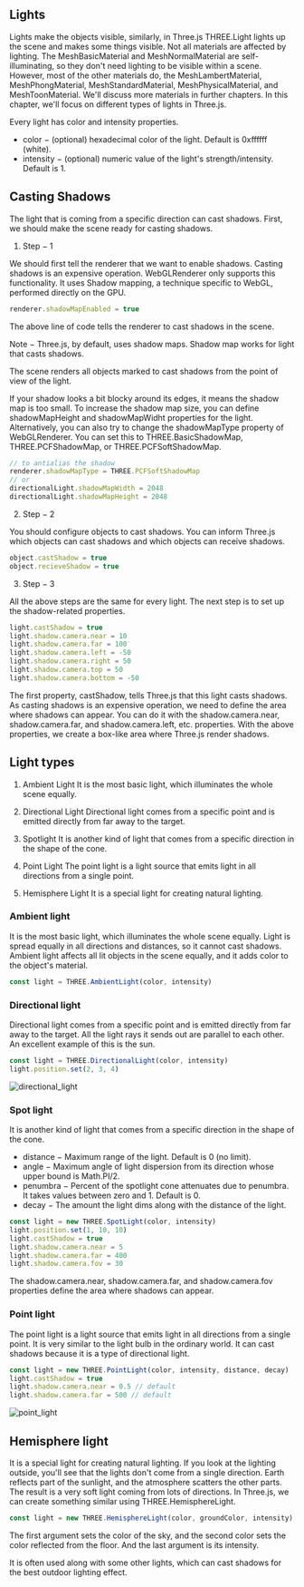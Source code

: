 ## Lights
Lights make the objects visible, similarly, in Three.js THREE.Light lights up the scene and makes some things visible. Not all materials are affected by lighting. The MeshBasicMaterial and MeshNormalMaterial are self-illuminating, so they don't need lighting to be visible within a scene. However, most of the other materials do, the MeshLambertMaterial, MeshPhongMaterial, MeshStandardMaterial, MeshPhysicalMaterial, and MeshToonMaterial. We'll discuss more materials in further chapters. In this chapter, we'll focus on different types of lights in Three.js.

Every light has color and intensity properties.

- color − (optional) hexadecimal color of the light. Default is 0xffffff (white).
- intensity − (optional) numeric value of the light's strength/intensity. Default is 1.

## Casting Shadows

The light that is coming from a specific direction can cast shadows. First, we should make the scene ready for casting shadows.
1. Step − 1

We should first tell the renderer that we want to enable shadows. Casting shadows is an expensive operation. WebGLRenderer only supports this functionality. It uses Shadow mapping, a technique specific to WebGL, performed directly on the GPU.
```js
renderer.shadowMapEnabled = true
```
The above line of code tells the renderer to cast shadows in the scene.

Note − Three.js, by default, uses shadow maps. Shadow map works for light that casts shadows.

The scene renders all objects marked to cast shadows from the point of view of the light.

If your shadow looks a bit blocky around its edges, it means the shadow map is too small. To increase the shadow map size, you can define shadowMapHeight and shadowMapWidht properties for the light. Alternatively, you can also try to change the shadowMapType property of WebGLRenderer. You can set this to THREE.BasicShadowMap, THREE.PCFShadowMap, or THREE.PCFSoftShadowMap.
```js
// to antialias the shadow
renderer.shadowMapType = THREE.PCFSoftShadowMap
// or
directionalLight.shadowMapWidth = 2048
directionalLight.shadowMapHeight = 2048
```

2. Step − 2

You should configure objects to cast shadows. You can inform Three.js which objects can cast shadows and which objects can receive shadows.
```js
object.castShadow = true
object.recieveShadow = true
```

3. Step − 3

All the above steps are the same for every light. The next step is to set up the shadow-related properties.
```js
light.castShadow = true
light.shadow.camera.near = 10
light.shadow.camera.far = 100
light.shadow.camera.left = -50
light.shadow.camera.right = 50
light.shadow.camera.top = 50
light.shadow.camera.bottom = -50
```
The first property, castShadow, tells Three.js that this light casts shadows. As casting shadows is an expensive operation, we need to define the area where shadows can appear. You can do it with the shadow.camera.near, shadow.camera.far, and shadow.camera.left, etc. properties. With the above properties, we create a box-like area where Three.js render shadows.

## Light types
1. Ambient Light
It is the most basic light, which illuminates the whole scene equally.

2. Directional Light
Directional light comes from a specific point and is emitted directly from far away to the target.

3. Spotlight
It is another kind of light that comes from a specific direction in the shape of the cone.

4. Point Light
The point light is a light source that emits light in all directions from a single point.

5. Hemisphere Light
It is a special light for creating natural lighting. 

### Ambient light
It is the most basic light, which illuminates the whole scene equally. Light is spread equally in all directions and distances, so it cannot cast shadows. Ambient light affects all lit objects in the scene equally, and it adds color to the object's material.
```js
const light = THREE.AmbientLight(color, intensity)
```

### Directional light
Directional light comes from a specific point and is emitted directly from far away to the target. All the light rays it sends out are parallel to each other. An excellent example of this is the sun.
```js
const light = THREE.DirectionalLight(color, intensity)
light.position.set(2, 3, 4)
```

![directional_light](https://www.tutorialspoint.com/threejs/images/directional_light.png)

### Spot light
It is another kind of light that comes from a specific direction in the shape of the cone.

- distance − Maximum range of the light. Default is 0 (no limit).
- angle − Maximum angle of light dispersion from its direction whose upper bound is Math.PI/2.
- penumbra − Percent of the spotlight cone attenuates due to penumbra. It takes values between zero and 1. Default is 0.
- decay − The amount the light dims along with the distance of the light.

```js
const light = new THREE.SpotLight(color, intensity)
light.position.set(1, 10, 10)
light.castShadow = true
light.shadow.camera.near = 5
light.shadow.camera.far = 400
light.shadow.camera.fov = 30
```
The shadow.camera.near, shadow.camera.far, and shadow.camera.fov properties define the area where shadows can appear.

### Point light
The point light is a light source that emits light in all directions from a single point. It is very similar to the light bulb in the ordinary world. It can cast shadows because it is a type of directional light.
```js
const light = new THREE.PointLight(color, intensity, distance, decay)
light.castShadow = true
light.shadow.camera.near = 0.5 // default
light.shadow.camera.far = 500 // default
```

![point_light](https://www.tutorialspoint.com/threejs/images/point_light.png)

## Hemisphere light
It is a special light for creating natural lighting. If you look at the lighting outside, you'll see that the lights don't come from a single direction. Earth reflects part of the sunlight, and the atmosphere scatters the other parts. The result is a very soft light coming from lots of directions. In Three.js, we can create something similar using THREE.HemisphereLight.
```js
const light = new THREE.HemisphereLight(color, groundColor, intensity)
```
The first argument sets the color of the sky, and the second color sets the color reflected from the floor. And the last argument is its intensity.

It is often used along with some other lights, which can cast shadows for the best outdoor lighting effect.